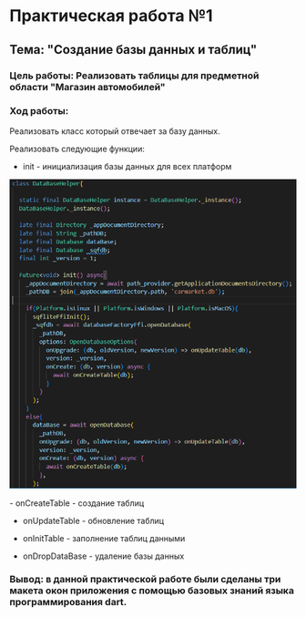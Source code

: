 # Практическая работа №1
## Тема: "Создание базы данных и таблиц"

### Цель работы: Реализовать таблицы для предметной области "Магазин автомобилей"
### Ход работы:
Реализовать класс который отвечает за базу данных.

Реализовать следующие функции:
- init - инициализация базы данных для всех платформ
<p align="center">
  <img src="/images/dbClass.PNG"/>
</p>
- onCreateTable - создание таблиц

- onUpdateTable - обновление таблиц

- onInitTable - заполнение таблиц данными

- onDropDataBase - удаление базы данных


### Вывод: в данной практической работе были сделаны три макета окон приложения с помощью базовых знаний языка программирования dart.
